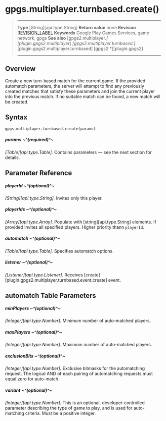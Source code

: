 # gpgs.multiplayer.turnbased.create()

> --------------------- ------------------------------------------------------------------------------------------
> __Type__              [String][api.type.String]
> __Return value__      none
> __Revision__          [REVISION_LABEL](REVISION_URL)
> __Keywords__          Google Play Games Services, game network, gpgs
> __See also__          [gpgs2.multiplayer.*][plugin.gpgs2.multiplayer]
>                       [gpgs2.multiplayer.turnbased.*][plugin.gpgs2.multiplayer.turnbased]
>                       [gpgs2.*][plugin.gpgs2]
> --------------------- ------------------------------------------------------------------------------------------

## Overview

Create a new turn-based match for the current game. If the provided automatch parameters, the server will attempt to find any previously created matches that satisfy these parameters and join the current player into the previous match. If no suitable match can be found, a new match will be created.

## Syntax

	gpgs.multiplayer.turnbased.create(params)

##### params ~^(required)^~
_[Table][api.type.Table]._ Contains parameters — see the next section for details.

## Parameter Reference

##### playerId ~^(optional)^~
_[String][api.type.String]._ Invites only this player.

##### playerIds ~^(optional)^~
_[Array][api.type.Array]._ Populate with [string][api.type.String] elements. If provided invites all specified players. Higher priority thann `playerId`.

##### automatch ~^(optional)^~
_[Table][api.type.Table]._ Specifies automatch options.

##### listener ~^(optional)^~
_[Listener][api.type.Listener]._ Receives [create][plugin.gpgs2.multiplayer.turnbased.event.create] event.

## automatch Table Parameters

##### minPlayers ~^(optional)^~
_[Integer][api.type.Number]._ Minimum number of auto-matched players.

##### maxPlayers ~^(optional)^~
_[Integer][api.type.Number]._ Maximum number of auto-matched players.

##### exclusionBits ~^(optional)^~
_[Integer][api.type.Number]._ Exclusive bitmasks for the automatching request. The logical AND of each pairing of automatching requests must equal zero for auto-match.

##### variant ~^(optional)^~
_[Integer][api.type.Number]._ This is an optional, developer-controlled parameter describing the type of game to play, and is used for auto-matching criteria. Must be a positive integer.
